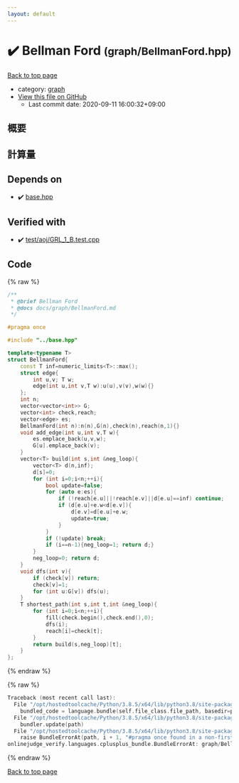 ```yaml
---
layout: default
---
```


<!-- mathjax config similar to math.stackexchange -->
<script type="text/javascript" async
  src="https://cdnjs.cloudflare.com/ajax/libs/mathjax/2.7.5/MathJax.js?config=TeX-MML-AM_CHTML">
</script>
<script type="text/x-mathjax-config">
  MathJax.Hub.Config({
    TeX: { equationNumbers: { autoNumber: "AMS" }},
    tex2jax: {
      inlineMath: [ ['$','$'] ],
      processEscapes: true
    },
    "HTML-CSS": { matchFontHeight: false },
    displayAlign: "left",
    displayIndent: "2em"
  });
</script>

<script type="text/javascript" src="https://cdnjs.cloudflare.com/ajax/libs/jquery/3.4.1/jquery.min.js"></script>
<script src="https://cdn.jsdelivr.net/npm/jquery-balloon-js@1.1.2/jquery.balloon.min.js" integrity="sha256-ZEYs9VrgAeNuPvs15E39OsyOJaIkXEEt10fzxJ20+2I=" crossorigin="anonymous"></script>
<script type="text/javascript" src="../../assets/js/copy-button.js"></script>
<link rel="stylesheet" href="../../assets/css/copy-button.css" />


# :heavy_check_mark: Bellman Ford <small>(graph/BellmanFord.hpp)</small>

<a href="../../index.html">Back to top page</a>

* category: <a href="../../index.html#f8b0b924ebd7046dbfa85a856e4682c8">graph</a>
* <a href="{{ site.github.repository_url }}/blob/master/graph/BellmanFord.hpp">View this file on GitHub</a>
    - Last commit date: 2020-09-11 16:00:32+09:00




## 概要

## 計算量

## Depends on

* :heavy_check_mark: <a href="../base.hpp.html">base.hpp</a>


## Verified with

* :heavy_check_mark: <a href="../../verify/test/aoj/GRL_1_B.test.cpp.html">test/aoj/GRL_1_B.test.cpp</a>


## Code

<a id="unbundled"></a>
{% raw %}
```cpp
/**
 * @brief Bellman Ford
 * @docs docs/graph/BellmanFord.md
 */

#pragma once

#include "../base.hpp"

template<typename T>
struct BellmanFord{
    const T inf=numeric_limits<T>::max();
    struct edge{
        int u,v; T w;
        edge(int u,int v,T w):u(u),v(v),w(w){}
    };
    int n;
    vector<vector<int>> G;
    vector<int> check,reach;
    vector<edge> es;
    BellmanFord(int n):n(n),G(n),check(n),reach(n,1){}
    void add_edge(int u,int v,T w){
        es.emplace_back(u,v,w);
        G[u].emplace_back(v);
    }
    vector<T> build(int s,int &neg_loop){
        vector<T> d(n,inf);
        d[s]=0;
        for (int i=0;i<n;++i){
            bool update=false;
            for (auto e:es){
                if (!reach[e.u]||!reach[e.v]||d[e.u]==inf) continue;
                if (d[e.u]+e.w<d[e.v]){
                    d[e.v]=d[e.u]+e.w;
                    update=true;
                }
            }
            if (!update) break;
            if (i==n-1){neg_loop=1; return d;}
        }
        neg_loop=0; return d;
    }
    void dfs(int v){
        if (check[v]) return;
        check[v]=1;
        for (int u:G[v]) dfs(u);
    }
    T shortest_path(int s,int t,int &neg_loop){
        for (int i=0;i<n;++i){
            fill(check.begin(),check.end(),0);
            dfs(i);
            reach[i]=check[t];
        }
        return build(s,neg_loop)[t];
    }
};
```
{% endraw %}

<a id="bundled"></a>
{% raw %}
```cpp
Traceback (most recent call last):
  File "/opt/hostedtoolcache/Python/3.8.5/x64/lib/python3.8/site-packages/onlinejudge_verify/docs.py", line 349, in write_contents
    bundled_code = language.bundle(self.file_class.file_path, basedir=pathlib.Path.cwd())
  File "/opt/hostedtoolcache/Python/3.8.5/x64/lib/python3.8/site-packages/onlinejudge_verify/languages/cplusplus.py", line 185, in bundle
    bundler.update(path)
  File "/opt/hostedtoolcache/Python/3.8.5/x64/lib/python3.8/site-packages/onlinejudge_verify/languages/cplusplus_bundle.py", line 310, in update
    raise BundleErrorAt(path, i + 1, "#pragma once found in a non-first line")
onlinejudge_verify.languages.cplusplus_bundle.BundleErrorAt: graph/BellmanFord.hpp: line 6: #pragma once found in a non-first line

```
{% endraw %}

<a href="../../index.html">Back to top page</a>

